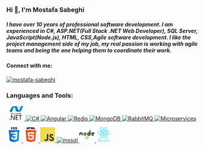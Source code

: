 ### Hi 👋, I'm Mostafa Sabeghi

<h5 align="left">I have over 10 years of professional software development. I am experienced in C#, ASP.NET(Full Stack .NET Web Developer), SQL Server, JavaScript(Node.js), HTML, CSS,Agile software development. I like the project management side of my job, my real passion is working with agile teams and being the one helping them to coordinate their work.</h5>

<h4 align="left">Connect with me:</h4>
<p align="left">
<a href="https://linkedin.com/in/mostafa-sabeghi" target="blank"><img align="center" src="https://raw.githubusercontent.com/rahuldkjain/github-profile-readme-generator/master/src/images/icons/Social/linked-in-alt.svg" alt="mostafa-sabeghi" height="30" width="40" /></a>
</p>

<h3 align="left">Languages and Tools:</h3>
<p align="center">
<a href="https://dotnet.microsoft.com/" target="_blank" rel="noreferrer"> <img src="https://raw.githubusercontent.com/devicons/devicon/master/icons/dot-net/dot-net-original-wordmark.svg" alt="dotnet" width="40" height="40"/> </a>
<a href="https://learn.microsoft.com/en-us/dotnet/csharp/" target="_blank" rel="noopener noreferrer nofollow">
    <img src="https://img.shields.io/badge/C%23-%23239120.svg?style=for-the-badge&logo=c-sharp&logoColor=white" alt="C#" width="40" height="40">
  </a>
 <a href="https://angular.io/" target="_blank" rel="noopener noreferrer nofollow">
    <img src="https://img.shields.io/badge/angular-%23DD0031.svg?style=for-the-badge&logo=angular&logoColor=white" alt="Angular" width="40" height="40">
  </a>
  <a href="https://redis.io/" target="_blank" rel="noopener noreferrer nofollow">
    <img src="https://img.shields.io/badge/Redis-DC382D?style=for-the-badge&logo=redis&logoColor=white" alt="Redis" width="40" height="40">
  </a>
  <a href="https://www.mongodb.com/" target="_blank" rel="noopener noreferrer nofollow">
    <img src="https://img.shields.io/badge/MongoDB-47A248?style=for-the-badge&logo=mongodb&logoColor=white" alt="MongoDB" width="40" height="40">
  </a>
  <a href="https://www.rabbitmq.com/" target="_blank" rel="noopener noreferrer nofollow">
    <img src="https://img.shields.io/badge/RabbitMQ-%23FF6600.svg?style=for-the-badge&logo=rabbitmq&logoColor=white" alt="RabbitMQ" width="40" height="40">
  </a>
  <a href="https://martinfowler.com/articles/microservices.html" target="_blank" rel="noopener noreferrer nofollow">
    <img src="https://img.shields.io/badge/Microservices-000000?style=for-the-badge&logo=architecture&logoColor=white" alt="Microservices" width="40" height="40">
  </a>
  
<a href="https://www.w3schools.com/css/" target="_blank" rel="noreferrer"> <img src="https://raw.githubusercontent.com/devicons/devicon/master/icons/css3/css3-original-wordmark.svg" alt="css3" width="40" height="40"/> </a>   <a href="https://www.w3.org/html/" target="_blank" rel="noreferrer"> <img src="https://raw.githubusercontent.com/devicons/devicon/master/icons/html5/html5-original-wordmark.svg" alt="html5" width="40" height="40"/> </a> <a href="https://developer.mozilla.org/en-US/docs/Web/JavaScript" target="_blank" rel="noreferrer"> <img src="https://raw.githubusercontent.com/devicons/devicon/master/icons/javascript/javascript-original.svg" alt="javascript" width="40" height="40"/> </a> <a href="https://www.microsoft.com/en-us/sql-server" target="_blank" rel="noreferrer"> <img src="https://www.svgrepo.com/show/303229/microsoft-sql-server-logo.svg" alt="mssql" width="40" height="40"/> </a> <a href="https://nodejs.org" target="_blank" rel="noreferrer"> <img src="https://raw.githubusercontent.com/devicons/devicon/master/icons/nodejs/nodejs-original-wordmark.svg" alt="nodejs" width="40" height="40"/> </a> <a href="https://reactjs.org/" target="_blank" rel="noreferrer"> <img src="https://raw.githubusercontent.com/devicons/devicon/master/icons/react/react-original-wordmark.svg" alt="react" width="40" height="40"/> </a> </p>
